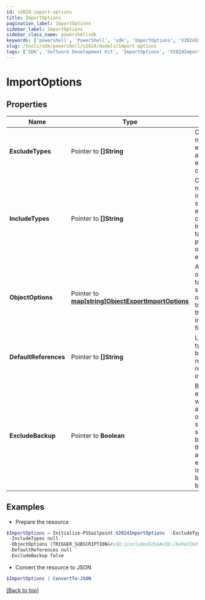 ```yaml
---
id: v2024-import-options
title: ImportOptions
pagination_label: ImportOptions
sidebar_label: ImportOptions
sidebar_class_name: powershellsdk
keywords: ['powershell', 'PowerShell', 'sdk', 'ImportOptions', 'V2024ImportOptions'] 
slug: /tools/sdk/powershell/v2024/models/import-options
tags: ['SDK', 'Software Development Kit', 'ImportOptions', 'V2024ImportOptions']
---
```



# ImportOptions

## Properties

Name | Type | Description | Notes
------------ | ------------- | ------------- | -------------
**ExcludeTypes** |  Pointer to **[]String** | Object type names to be excluded from an sp-config export command. | [optional] 
**IncludeTypes** |  Pointer to **[]String** | Object type names to be included in an sp-config export command. IncludeTypes takes precedence over excludeTypes. | [optional] 
**ObjectOptions** |  Pointer to [**map[string]ObjectExportImportOptions**](object-export-import-options) | Additional options targeting specific objects related to each item in the includeTypes field | [optional] 
**DefaultReferences** |  Pointer to **[]String** | List of object types that can be used to resolve references on import. | [optional] 
**ExcludeBackup** |  Pointer to **Boolean** | By default, every import will first export all existing objects supported by sp-config as a backup before the import is attempted. If excludeBackup is true, the backup will not be performed. | [optional] [default to $false]

## Examples

- Prepare the resource
```powershell
$ImportOptions = Initialize-PSSailpoint.V2024ImportOptions  -ExcludeTypes null `
 -IncludeTypes null `
 -ObjectOptions {TRIGGER_SUBSCRIPTION&#x3D;{includedIds&#x3D;[be9e116d-08e1-49fc-ab7f-fa585e96c9e4], includedNames&#x3D;[Test 2]}} `
 -DefaultReferences null `
 -ExcludeBackup false
```

- Convert the resource to JSON
```powershell
$ImportOptions | ConvertTo-JSON
```


[[Back to top]](#) 

